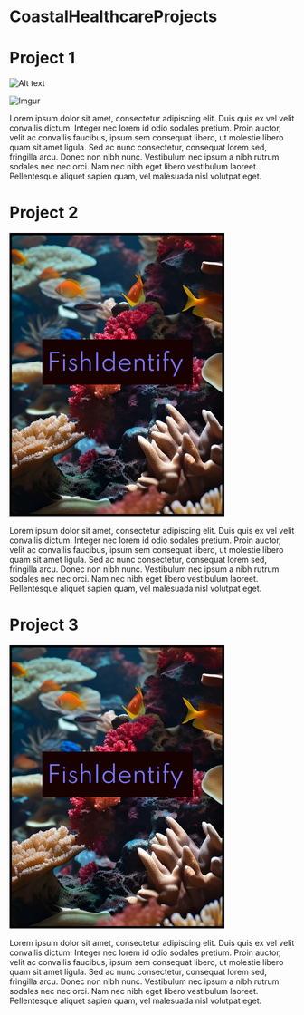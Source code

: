 # CoastalHealthcareProjects

# Project 1

<img src="https://i.imgur.com/235EV9O.jpg" alt="Alt text" width="200">

![Imgur](https://i.imgur.com/235EV9O.jpg?width=50&height=50)


Lorem ipsum dolor sit amet, consectetur adipiscing elit. Duis quis ex vel velit convallis dictum. Integer nec lorem id odio sodales pretium. Proin auctor, velit ac convallis faucibus, ipsum sem consequat libero, ut molestie libero quam sit amet ligula. Sed ac nunc consectetur, consequat lorem sed, fringilla arcu. Donec non nibh nunc. Vestibulum nec ipsum a nibh rutrum sodales nec nec orci. Nam nec nibh eget libero vestibulum laoreet. Pellentesque aliquet sapien quam, vel malesuada nisl volutpat eget.

# Project 2

![Project 2 Image](project2/Image.png)

Lorem ipsum dolor sit amet, consectetur adipiscing elit. Duis quis ex vel velit convallis dictum. Integer nec lorem id odio sodales pretium. Proin auctor, velit ac convallis faucibus, ipsum sem consequat libero, ut molestie libero quam sit amet ligula. Sed ac nunc consectetur, consequat lorem sed, fringilla arcu. Donec non nibh nunc. Vestibulum nec ipsum a nibh rutrum sodales nec nec orci. Nam nec nibh eget libero vestibulum laoreet. Pellentesque aliquet sapien quam, vel malesuada nisl volutpat eget.

# Project 3

![Project 3 Image](project3/Image.png)

Lorem ipsum dolor sit amet, consectetur adipiscing elit. Duis quis ex vel velit convallis dictum. Integer nec lorem id odio sodales pretium. Proin auctor, velit ac convallis faucibus, ipsum sem consequat libero, ut molestie libero quam sit amet ligula. Sed ac nunc consectetur, consequat lorem sed, fringilla arcu. Donec non nibh nunc. Vestibulum nec ipsum a nibh rutrum sodales nec nec orci. Nam nec nibh eget libero vestibulum laoreet. Pellentesque aliquet sapien quam, vel malesuada nisl volutpat eget.


